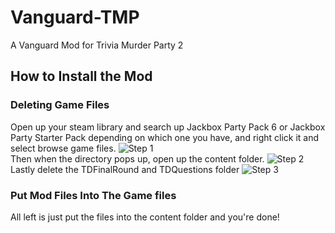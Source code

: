 # Vanguard-TMP
 A Vanguard Mod for Trivia Murder Party 2

## How to Install the Mod
### Deleting Game Files
Open up your steam library and search up Jackbox Party Pack 6 or Jackbox Party Starter Pack depending on which one you have, and right click it and select browse game files.
![Step 1](https://i.ibb.co/HrGw0gt/Screenshot-2024-08-26-235023.png)
<br>Then when the directory pops up, open up the content folder.
![Step 2](https://i.ibb.co/BPkWjP4/Screenshot-2024-08-26-235109.png)
<br>Lastly delete the TDFinalRound and TDQuestions folder
![Step 3](https://i.ibb.co/mbNZcGv/Screenshot-2024-08-26-235200.png)
### Put Mod Files Into The Game files
All left is just put the files into the content folder and you're done!